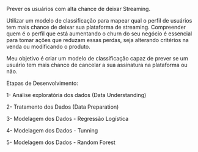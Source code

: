 Prever os usuários com alta chance de deixar Streaming.

Utilizar um modelo de classificação para mapear qual o perfil de usuários tem mais chance de deixar sua plataforma de streaming. Compreender quem é o perfil que está 
aumentando o churn do seu negócio é essencial para tomar ações que reduzam essas perdas, seja alterando critérios na venda ou modificando o produto.

Meu objetivo é criar um modelo de classificação capaz de prever se um usuário tem mais chance de cancelar a sua assinatura na plataforma ou não.

Etapas de Desenvolvimento:

1- Análise exploratória dos dados (Data
Understanding)

2- Tratamento dos Dados (Data Preparation)

3- Modelagem dos Dados - Regressão Logística

4- Modelagem dos Dados - Tunning

5- Modelagem dos Dados - Random Forest

